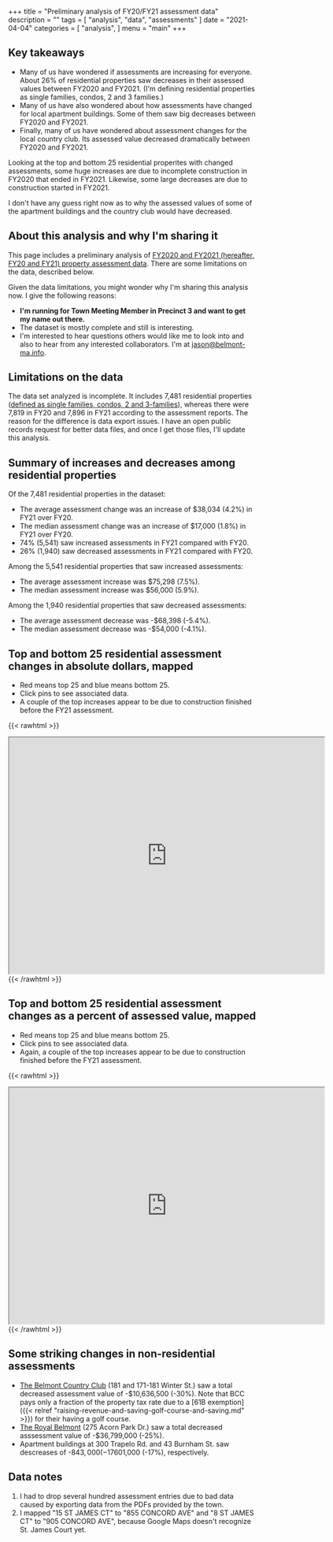 +++
title = "Preliminary analysis of FY20/FY21 assessment data"
description = ""
tags = [
    "analysis",
    "data",
    "assessments"
]
date = "2021-04-04"
categories = [
    "analysis",
]
menu = "main"
+++

## Key takeaways

* Many of us have wondered if assessments are increasing for everyone. About 26% of residential properties saw decreases in their assessed values between FY2020 and FY2021. (I'm defining residential properties as single families, condos, 2 and 3 families.)
* Many of us have also wondered about how assessments have changed for local apartment buildings. Some of them saw big decreases between FY2020 and FY2021.
* Finally, many of us have wondered about assessment changes for the local country club. Its assessed value decreased dramatically between FY2020 and FY2021.

Looking at the top and bottom 25 residential properites with changed assessments, some huge increases are due to incomplete construction in FY2020 that ended in FY2021. Likewise, some large decreases are due to construction started in FY2021.

I don't have any guess right now as to why the assessed values of some of the apartment buildings and the country club would have decreased.

## About this analysis and why I'm sharing it
This page includes a preliminary analysis of [FY2020 and FY2021 (hereafter, FY20 and FY21) property assessment data](https://www.belmont-ma.gov/assessors-office/pages/assessment-reports-for-fiscal-years-2011-thru-2021). There are some limitations on the data, described below.

Given the data limitations, you might wonder why I'm sharing this analysis now. I give the following reasons:
* **I'm running for Town Meeting Member in Precinct 3 and want to get my name out there.**
* The dataset is mostly complete and still is interesting.
* I'm interested to hear questions others would like me to look into and also to hear from any interested collaborators. I'm at jason@belmont-ma.info.




## Limitations on the data
The data set analyzed is incomplete. It includes 7,481 residential properties ([defined as single families, condos, 2 and 3-families](https://www.mass.gov/doc/property-type-classification-codes-non-arms-length-codes-and-sales-report-spreadsheet/download)), whereas there were 7,819 in FY20 and 7,896 in FY21 according to the assessment reports. The reason for the difference is data export issues. I have an open public records request for better data files, and once I get those files, I'll update this analysis.

## Summary of increases and decreases among residential properties

Of the 7,481 residential properties in the dataset:
* The average assessment change was an increase of $38,034 (4.2%) in FY21 over FY20.
* The median assessment change was an increase of $17,000 (1.8%) in FY21 over FY20.
* 74% (5,541) saw increased assessments in FY21 compared with FY20.
* 26% (1,940) saw decreased assessments in FY21 compared with FY20.

Among the 5,541 residential properties that saw increased assessments:
* The average assessment increase was $75,298 (7.5%).
* The median assessment increase was $56,000 (5.9%).

Among the 1,940 residential properties that saw decreased assessments:
* The average assessment decrease was -$68,398 (-5.4%).
* The median assessment decrease was -$54,000 (-4.1%).

## Top and bottom 25 residential assessment changes in absolute dollars, mapped
* Red means top 25 and blue means bottom 25.
* Click pins to see associated data.
* A couple of the top increases appear to be due to construction finished before the FY21 assessment.

{{< rawhtml >}}
<iframe src="https://www.google.com/maps/d/embed?mid=1I5I3WVhNoaJsAqwIT_IfRz-KIcAh7xOc" width="640" height="480"></iframe>
{{< /rawhtml >}}

## Top and bottom 25 residential assessment changes as a percent of assessed value, mapped
* Red means top 25 and blue means bottom 25.
* Click pins to see associated data.
* Again, a couple of the top increases appear to be due to construction finished before the FY21 assessment.

{{< rawhtml >}}
<iframe src="https://www.google.com/maps/d/embed?mid=11-yMpq8UwmhI_FqDvdVgutB8nBRa5h7U" width="640" height="480"></iframe>
{{< /rawhtml >}}

## Some striking changes in non-residential assessments

* [The Belmont Country Club](https://www.belmontcc.org/) (181 and 171-181 Winter St.) saw a total decreased assessment value of -$10,636,500 (-30%). Note that BCC pays only a fraction of the property tax rate due to a [61B exemption]({{< relref "raising-revenue-and-saving-golf-course-and-saving.md" >}}) for their having a golf course.
* [The Royal Belmont](https://www.hgliving.com/apartments/ma/belmont/the-royal-belmont/) (275 Acorn Park Dr.) saw a total decreased asssessment value of -$36,799,000 (-25%).
* Apartment buildings at 300 Trapelo Rd. and 43 Burnham St. saw descreases of -$843,000 (-17%) and -$601,000 (-17%), respectively.

## Data notes

1. I had to drop several hundred assessment entries due to bad data caused by exporting data from the PDFs provided by the town.
1. I mapped "15 ST JAMES CT" to "855 CONCORD AVE" and "8 ST JAMES CT" to "905 CONCORD AVE", because Google Maps doesn't recognize St. James Court yet.

